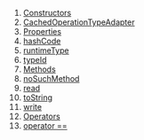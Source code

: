 1.  [Constructors](enums_enums/CachedOperationTypeAdapter-class.html#constructors)
2.  [CachedOperationTypeAdapter](enums_enums/CachedOperationTypeAdapter/CachedOperationTypeAdapter.html)
3.  [Properties](enums_enums/CachedOperationTypeAdapter-class.html#instance-properties)
4.  [hashCode](enums_enums/CachedOperationTypeAdapter/hashCode.html)
5.  [runtimeType](https://api.flutter.dev/flutter/dart-core/Object/runtimeType.html)
6.  [typeId](enums_enums/CachedOperationTypeAdapter/typeId.html)
7.  [Methods](enums_enums/CachedOperationTypeAdapter-class.html#instance-methods)
8.  [noSuchMethod](https://api.flutter.dev/flutter/dart-core/Object/noSuchMethod.html)
9.  [read](enums_enums/CachedOperationTypeAdapter/read.html)
10. [toString](https://api.flutter.dev/flutter/dart-core/Object/toString.html)
11. [write](enums_enums/CachedOperationTypeAdapter/write.html)
12. [Operators](enums_enums/CachedOperationTypeAdapter-class.html#operators)
13. [operator
    ==](enums_enums/CachedOperationTypeAdapter/operator_equals.html)
